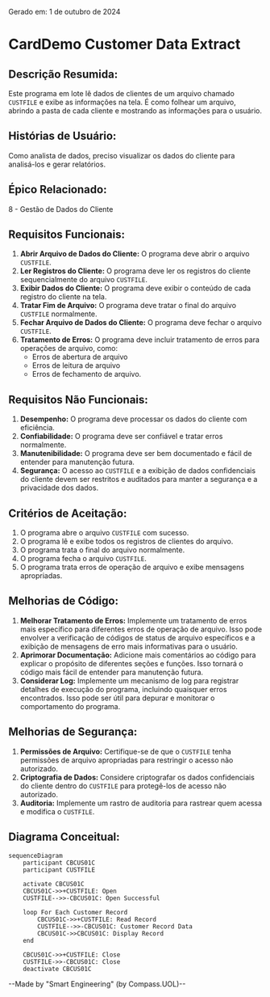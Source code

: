 Gerado em: 1 de outubro de 2024

# **CardDemo Customer Data Extract**

## **Descrição Resumida:**

Este programa em lote lê dados de clientes de um arquivo chamado `CUSTFILE` e exibe as informações na tela. É como folhear um arquivo, abrindo a pasta de cada cliente e mostrando as informações para o usuário.

## **Histórias de Usuário:**

Como analista de dados, preciso visualizar os dados do cliente para analisá-los e gerar relatórios.

## **Épico Relacionado:**

8 - Gestão de Dados do Cliente

## **Requisitos Funcionais:**

1.  **Abrir Arquivo de Dados do Cliente:** O programa deve abrir o arquivo `CUSTFILE`.
2.  **Ler Registros do Cliente:** O programa deve ler os registros do cliente sequencialmente do arquivo `CUSTFILE`.
3.  **Exibir Dados do Cliente:** O programa deve exibir o conteúdo de cada registro do cliente na tela.
4.  **Tratar Fim de Arquivo:** O programa deve tratar o final do arquivo `CUSTFILE` normalmente.
5.  **Fechar Arquivo de Dados do Cliente:** O programa deve fechar o arquivo `CUSTFILE`.
6.  **Tratamento de Erros:** O programa deve incluir tratamento de erros para operações de arquivo, como:
    *   Erros de abertura de arquivo
    *   Erros de leitura de arquivo
    *   Erros de fechamento de arquivo.

## **Requisitos Não Funcionais:**

1.  **Desempenho:** O programa deve processar os dados do cliente com eficiência.
2.  **Confiabilidade:** O programa deve ser confiável e tratar erros normalmente.
3.  **Manutenibilidade:** O programa deve ser bem documentado e fácil de entender para manutenção futura.
4.  **Segurança:** O acesso ao `CUSTFILE` e a exibição de dados confidenciais do cliente devem ser restritos e auditados para manter a segurança e a privacidade dos dados.

## **Critérios de Aceitação:**

1.  O programa abre o arquivo `CUSTFILE` com sucesso.
2.  O programa lê e exibe todos os registros de clientes do arquivo.
3.  O programa trata o final do arquivo normalmente.
4.  O programa fecha o arquivo `CUSTFILE`.
5.  O programa trata erros de operação de arquivo e exibe mensagens apropriadas.

## **Melhorias de Código:**

1.  **Melhorar Tratamento de Erros:** Implemente um tratamento de erros mais específico para diferentes erros de operação de arquivo. Isso pode envolver a verificação de códigos de status de arquivo específicos e a exibição de mensagens de erro mais informativas para o usuário.
2.  **Aprimorar Documentação:** Adicione mais comentários ao código para explicar o propósito de diferentes seções e funções. Isso tornará o código mais fácil de entender para manutenção futura.
3.  **Considerar Log:** Implemente um mecanismo de log para registrar detalhes de execução do programa, incluindo quaisquer erros encontrados. Isso pode ser útil para depurar e monitorar o comportamento do programa.

## **Melhorias de Segurança:**

1.  **Permissões de Arquivo:** Certifique-se de que o `CUSTFILE` tenha permissões de arquivo apropriadas para restringir o acesso não autorizado.
2.  **Criptografia de Dados:** Considere criptografar os dados confidenciais do cliente dentro do `CUSTFILE` para protegê-los de acesso não autorizado.
3.  **Auditoria:** Implemente um rastro de auditoria para rastrear quem acessa e modifica o `CUSTFILE`.

## **Diagrama Conceitual:**

```mermaid
sequenceDiagram
    participant CBCUS01C
    participant CUSTFILE

    activate CBCUS01C
    CBCUS01C->>+CUSTFILE: Open
    CUSTFILE-->>-CBCUS01C: Open Successful

    loop For Each Customer Record
        CBCUS01C->>+CUSTFILE: Read Record
        CUSTFILE-->>-CBCUS01C: Customer Record Data        
        CBCUS01C->>CBCUS01C: Display Record
    end
    
    CBCUS01C->>+CUSTFILE: Close
    CUSTFILE->>-CBCUS01C: Close    
    deactivate CBCUS01C
```

--Made by "Smart Engineering" (by Compass.UOL)--